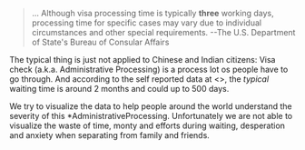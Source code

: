 

 > ... Although visa processing time is typically
                **three**
                working days, processing time for specific cases may vary due to individual circumstances and other
                special requirements.
            --The U.S. Department of State's Bureau of Consular Affairs</p>

The typical thing is just not applied to Chinese and Indian citizens: Visa check (a.k.a. Administrative
Processing) is a process lot os people have to go through.
And according to the self reported data at <>, the
*typical*
waiting time is around 2 months and could up to 500 days.

We try to visualize the data to help people around the world understand the severity of this
*AdministrativeProcessing. Unfortunately we are not able to visualize the waste of time, monty and efforts during waiting, desperation
and anxiety when separating from family and friends.
